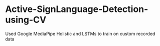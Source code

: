 # Active-SignLanguage-Detection-using-CV
Used Google MediaPipe Holistic and LSTMs to train on custom recorded data
